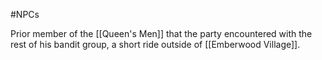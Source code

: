 #NPCs 

Prior member of the [[Queen's Men]] that the party encountered with the rest of his bandit group, a short ride outside of [[Emberwood Village]].